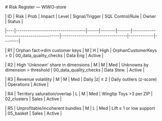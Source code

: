 \# Risk Register — WIWO-store

| ID | Risk                               | Prob | Impact | Level | Signal/Trigger                         | SQL Control/Rule                 | Owner       | Status |

|----|------------------------------------|------|--------|-------|----------------------------------------|----------------------------------|-------------|--------|

| R1 | Orphan fact→dim customer keys      | M    | H      | High  | OrphanCustomerKeys \> 0                 | 00\_data\_quality\_checks           | Data Eng    | Active |

| R2 | High 'Unknown' share in dimensions | M    | M      | Med   | Unknowns by dimension \> threshold      | 00\_data\_quality\_checks           | Data Stew.  | Active |

| R3 | Revenue volatility                 | M    | M      | Med   | Daily |z| ≥ 2                                | Daily outliers (z-score)         | Operations  | Active |

| R4 | Territory saturation/overlap       | L    | M      | Med   | Wingtip Toys \>3 per ZIP                | 02\_clusters                      | Sales       | Active |

| R5 | Unprofitable/incoherent bundles    | M    | L      | Med   | Lift ≤ 1 or low support                | 05\_basket                        | Sales       | Active |  
